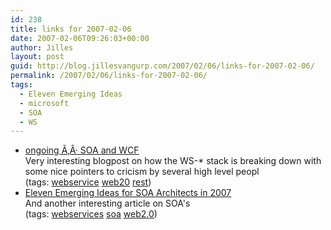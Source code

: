 ```yaml
---
id: 238
title: links for 2007-02-06
date: 2007-02-06T09:26:03+00:00
author: Jilles
layout: post
guid: http://blog.jillesvangurp.com/2007/02/06/links-for-2007-02-06/
permalink: /2007/02/06/links-for-2007-02-06/
tags:
  - Eleven Emerging Ideas
  - microsoft
  - SOA
  - WS
---
```

<ul class="delicious">
	<li>
		<div class="delicious-link"><a href="http://www.tbray.org/ongoing/When/200x/2007/02/04/WS-Microsoft">ongoing Ã‚Â· SOA and WCF</a></div>
		<div class="delicious-extended">Very interesting blogpost on how the WS-* stack is breaking down with some nice pointers to cricism by several high level peopl</div>
		<div class="delicious-tags">(tags: <a href="http://del.icio.us/jillesvangurp/webservice">webservice</a> <a href="http://del.icio.us/jillesvangurp/web20">web20</a> <a href="http://del.icio.us/jillesvangurp/rest">rest</a>)</div>
	</li>
	<li>
		<div class="delicious-link"><a href="http://hinchcliffe.org/archive/2007/01/20/12675.aspx">Eleven Emerging Ideas for SOA Architects in 2007</a></div>
		<div class="delicious-extended">And another interesting article on SOA's</div>
		<div class="delicious-tags">(tags: <a href="http://del.icio.us/jillesvangurp/webservices">webservices</a> <a href="http://del.icio.us/jillesvangurp/soa">soa</a> <a href="http://del.icio.us/jillesvangurp/web2.0">web2.0</a>)</div>
	</li>
</ul>
